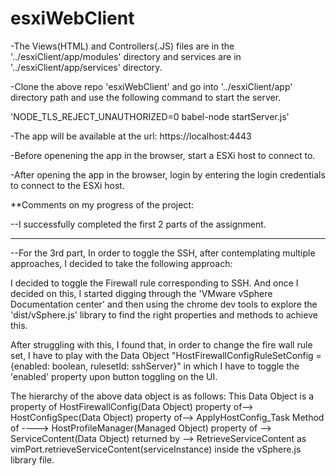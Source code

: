 # esxiWebClient
-The Views(HTML) and Controllers(.JS) files are in the '../esxiClient/app/modules' directory and services are in '../esxiClient/app/services' directory.

-Clone the above repo 'esxiWebClient' and go into '../esxiClient/app' directory path and use the following command to start the server.

'NODE_TLS_REJECT_UNAUTHORIZED=0 babel-node startServer.js'

-The app will be available at the url: https://localhost:4443

-Before openening the app in the browser, start a ESXi host to connect to.

-After opening the app in the browser, login by entering the login credentials to connect to the ESXi host.

**Comments on my progress of the project:

--I successfully completed the first 2 parts of the assignment.

-----------------------------------------------------------------------------------------------------------------------------------------
--For the 3rd part, In order to toggle the SSH, after contemplating multiple approaches, I decided to take the following approach:

I decided to toggle the Firewall rule corresponding to SSH. And once I decided on this, I started digging through the 'VMware vSphere Documentation center' and then using the chrome dev tools to explore the 'dist/vSphere.js' library to find the right properties and methods to achieve this.

After struggling with this, I found that, in order to change the fire wall rule set, I have to play with the Data Object "HostFirewallConfigRuleSetConfig = {enabled: boolean, rulesetId: sshServer}" in which I have to toggle the 'enabled' property upon button toggling on the UI.

The hierarchy of the above data object is as follows:
This Data Object is a property of HostFirewallConfig(Data Object) property of--> HostConfigSpec(Data Object) property of--> ApplyHostConfig_Task Method of ----> HostProfileManager(Managed Object) property of --> ServiceContent(Data Object) returned by --> RetrieveServiceContent as vimPort.retrieveServiceContent(serviceInstance) inside the vSphere.js library file.
